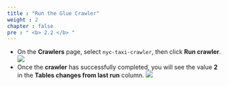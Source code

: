 ```yaml
---
title : "Run the Glue Crawler"
weight : 2
chapter : false
pre : " <b> 2.2 </b> "
---
```


- On the **Crawlers** page, select `nyc-taxi-crawler`, then click **Run crawler**.
![](/images/2.discover/10.png)
- Once the **crawler** has successfully completed, you will see the value **2** in the **Tables changes from last run** column.
![](/images/2.discover/11.png)